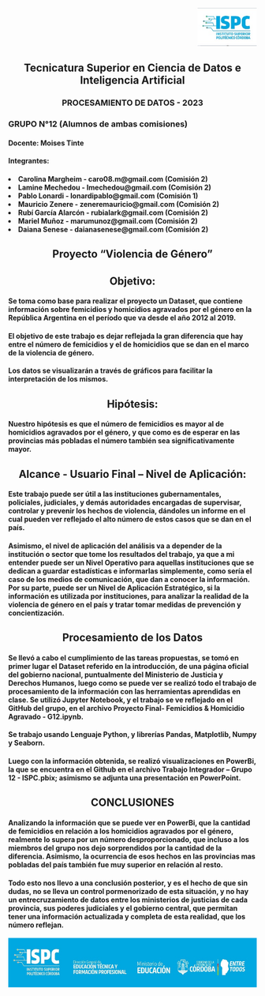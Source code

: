 <p align="right">
     <img src="https://github.com/garciarubi/GRUPO-12-PROCESAMIENTO-DE-DATOS/blob/Lamine-Mechedou-patch-1/ISPC%20Logo.jpg" width="120">
</p>
<p align="center">
    <h2 align="center">Tecnicatura Superior en Ciencia de Datos e Inteligencia Artificial </h2>
     <h3 align="center"> PROCESAMIENTO DE DATOS - 2023 </h3>
     <h3>GRUPO N°12 (Alumnos de ambas comisiones)</h3>
</p> 
<p align="left">
     <h4 align="left"> Docente: Moises Tinte </h4>
  <h4 align="left">Integrantes: </h4>
     <h4 <ul type=”A”>
       <li>Carolina Margheim - caro08.m@gmail.com (Comisión 2) </li>
       <li>Lamine Mechedou - lmechedou@gmail.com (Comisión 2)</li>
       <li>Pablo Lonardi - lonardipablo@gmail.com (Comisión 1)</li>
       <li>Mauricio Zenere - zeneremauricio@gmail.com (Comisión 2)</li>
       <li>Rubí García Alarcón - rubialark@gmail.com (Comisión 2)</li>
       <li>Mariel Muñoz - marumunoz@gmail.com (Comisión 2)</li>
       <li>Daiana Senese - daianasenese@gmail.com (Comisión 2)</li>
     </ul>  </h4>
</p> 
<p align="center">
    <h2 align="center">Proyecto “Violencia de Género” </h2>
</p> 
<p align="center">
    <h2 align="center">Objetivo: </h2>
</p> 
<p align="left">
     <h4 align="left">   Se toma como base para realizar el proyecto un Dataset, que contiene información sobre femicidios y homicidios agravados por el género en la República Argentina en el período que va desde el año 2012 al 2019. </h4>
      <h4 align="left">  El objetivo de este trabajo es dejar reflejada la gran diferencia que hay entre el número de femicidios y el de homicidios que se dan en el marco de la violencia de género.  </h4>
      <h4 align="left">  Los datos se visualizarán a través de gráficos para facilitar la interpretación de los mismos.  </h4>
</p> 
<p align="center">
    <h2 align="center">Hipótesis: </h2>
</p> 
      <h4 align="left">  Nuestro hipótesis es que el número de femicidios es mayor al de homicidios agravados por el género, y que como es de esperar en las provincias más pobladas el número también sea significativamente mayor. </h4>
</p> 
<p align="center">
    <h2 align="center">Alcance - Usuario Final – Nivel de Aplicación: </h2>
</p> 
      <h4 align="left">  Este trabajo puede ser útil a las instituciones gubernamentales, policiales, judiciales, y demás autoridades encargadas de supervisar, controlar y prevenir los hechos de violencia, dándoles un informe en el cual pueden ver reflejado el alto número de estos casos que se dan en el país. </h4>
      <h4 align="left">  Asimismo, el nivel de aplicación del análisis va a depender de la institución o sector que tome los resultados del trabajo, ya que a mi entender puede ser un Nivel Operativo para aquellas instituciones que se dedican a guardar estadísticas e informarlas simplemente, como sería el caso de los medios de comunicación, que dan a conocer la información. Por su parte, puede ser un Nivel de Aplicación Estratégico, si la información es utilizada por instituciones, para analizar la realidad de la violencia de género en el país y tratar tomar medidas de prevención y concientización.  </h4>
</p> 
<p align="center">
    <h2 align="center">Procesamiento de los Datos </h2>
    <h4 align="left">  Se llevó a cabo el cumplimiento de las tareas propuestas, se tomó en primer lugar el Dataset referido en la introducción, de una página oficial del gobierno nacional, puntualmente del Ministerio de Justicia y Derechos Humanos, luego como se puede ver se realizó todo el trabajo de procesamiento de la información con las herramientas aprendidas en clase. Se utilizó Jupyter Notebook, y el trabajo se ve reflejado en el GitHub del grupo, en el archivo Proyecto Final- Femicidios & Homicidio Agravado - G12.ipynb.   </h4>
     <h4 align="left"> Se trabajo usando Lenguaje Python, y librerías Pandas, Matplotlib, Numpy y Seaborn.   </h4>
     <h4 align="left"> Luego con la información obtenida, se realizó visualizaciones en PowerBi, la que se encuentra en el Github en el archivo Trabajo Integrador – Grupo 12 - ISPC.pbix; asimismo se adjunta una presentación en PowerPoint.   </h4>
</p> 
<p align="center">
    <h2 align="center">CONCLUSIONES </h2>   
      <h4 align="left"> Analizando la información que se puede ver en PowerBi, que la cantidad de femicidios en relación a los homicidios agravados por el género, realmente lo supera por un número desproporcionado, que incluso a los miembros del grupo nos dejo sorprendidos por la cantidad de la diferencia. Asimismo, la ocurrencia de esos hechos en las provincias mas pobladas del país también fue muy superior en relación al resto.   </h4>
       <h4 align="left"> Todo esto nos llevo a una conclusión posterior, y es el hecho de que sin dudas, no se lleva un control pormenorizado de esta situación, y no hay un entrecruzamiento de datos entre los ministerios de justicias de cada provincia, sus poderes judiciales y el gobierno central, que permitan tener una información actualizada y completa de esta realidad, que los número reflejan.    </h4>
       </p>
       </p>
       </p>



<p align="center">
     <img src="https://github.com/garciarubi/GRUPO-12-PROCESAMIENTO-DE-DATOS/blob/main/Pie%20de%20pagina.jpg" width="1200" height= "100"> 
</p>

